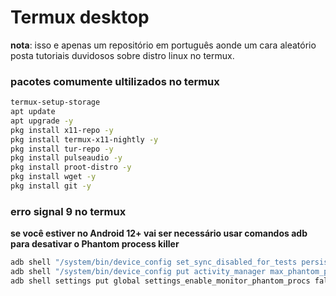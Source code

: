 # Termux desktop
**nota**: isso e apenas um repositório em português aonde um cara aleatório posta tutoriais duvidosos sobre distro linux no termux.
### pacotes comumente ultilizados no termux

```sh
termux-setup-storage
apt update
apt upgrade -y
pkg install x11-repo -y
pkg install termux-x11-nightly -y
pkg install tur-repo -y
pkg install pulseaudio -y
pkg install proot-distro -y
pkg install wget -y
pkg install git -y
```

### erro signal 9 no termux 
**se você estiver no Android 12+ vai ser necessário usar comandos adb para desativar o Phantom process killer**

```sh
adb shell "/system/bin/device_config set_sync_disabled_for_tests persistent"
adb shell "/system/bin/device_config put activity_manager max_phantom_processes 2147483647"
adb shell settings put global settings_enable_monitor_phantom_procs false
```
